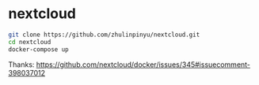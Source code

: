 # nextcloud

```bash
git clone https://github.com/zhulinpinyu/nextcloud.git
cd nextcloud
docker-compose up
```

Thanks: https://github.com/nextcloud/docker/issues/345#issuecomment-398037012
